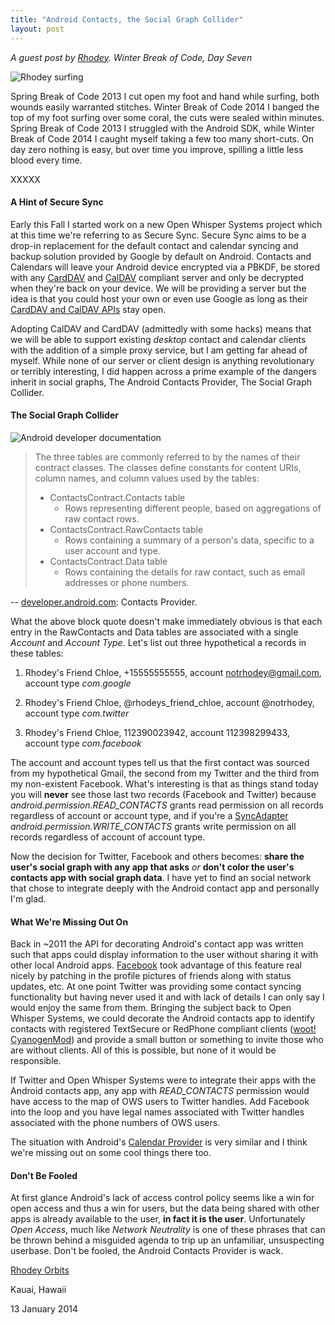 ```yaml
---
title: "Android Contacts, the Social Graph Collider"
layout: post
---
```


*A guest post by [Rhodey](https://twitter.com/notrhodey). Winter Break of Code, Day Seven*

<img src="/blog/images/wboc-rhodey-surfn.jpg" alt="Rhodey surfing" />

Spring Break of Code 2013 I cut open my foot and hand while surfing, both wounds
easily warranted stitches. Winter Break of Code 2014 I banged the top of my foot
surfing over some coral, the cuts were sealed within minutes. Spring Break of
Code 2013 I struggled with the Android SDK, while Winter Break of Code 2014 I
caught myself taking a few too many short-cuts. On day zero nothing is easy, but
over time you improve, spilling a little less blood every time.  

XXXXX

#### A Hint of Secure Sync

Early this Fall I started work on a new Open Whisper Systems project which at
this time we're referring to as Secure Sync. Secure Sync aims to be a drop-in
replacement for the default contact and calendar syncing and backup solution
provided by Google by default on Android. Contacts and Calendars will leave
your Android device encrypted via a PBKDF, be stored with any [CardDAV](https://en.wikipedia.org/wiki/CardDAV)
and [CalDAV](https://en.wikipedia.org/wiki/CalDAV) compliant server and only
be decrypted when they're back on your device. We will be providing a server
but the idea is that you could host your own or even use Google as long as
their [CardDAV and CalDAV APIs](https://developers.google.com/google-apps/calendar/caldav/v2/guide)
stay open.  

Adopting CalDAV and CardDAV (admittedly with some hacks) means that we will be
able to support existing *desktop* contact and calendar clients with the addition
of a simple proxy service, but I am getting far ahead of myself. While none of
our server or client design is anything revolutionary or terribly interesting, I
did happen across a prime example of the dangers inherit in social graphs, The
Android Contacts Provider, The Social Graph Collider.  

#### The Social Graph Collider

<img src="http://developer.android.com/images/providers/contacts_structure.png" alt="Android developer documentation"/>

>  The three tables are commonly referred to by the names of their contract classes. The classes define constants for content URIs, column names, and column values used by the tables:  
> - ContactsContract.Contacts table
>    - Rows representing different people, based on aggregations of raw contact rows. 
> - ContactsContract.RawContacts table
>     - Rows containing a summary of a person's data, specific to a user account and type. 
> - ContactsContract.Data table
>     - Rows containing the details for raw contact, such as email addresses or phone numbers.

-- [developer.android.com](http://developer.android.com/guide/topics/providers/contacts-provider.html): Contacts Provider.
  
What the above block quote doesn't make immediately obvious is that each entry
in the RawContacts and Data tables are associated with a single *Account* and
*Account Type*. Let's list out three hypothetical a records in these tables:  

1. Rhodey's Friend Chloe, +15555555555, account notrhodey@gmail.com, account type *com.google*

2. Rhodey's Friend Chloe, @rhodeys_friend_chloe, account @notrhodey, account type *com.twitter*

3. Rhodey's Friend Chloe, 112390023942, account 112398299433, account type *com.facebook*

The account and account types tell us that the first contact was sourced from
my hypothetical Gmail, the second from my Twitter and the third from my
non-existent Facebook. What's interesting is that as things stand today you
will **never** see those last two records (Facebook and Twitter) because
*android.permission.READ_CONTACTS* grants read permission on all records
regardless of account or account type, and if you're a [SyncAdapter](http://developer.android.com/training/sync-adapters/creating-sync-adapter.html)
*android.permission.WRITE_CONTACTS* grants write permission on all records
regardless of account of account type.  

Now the decision for Twitter, Facebook and others becomes: **share the user's
social graph with any app that asks** *or* **don't color the user's contacts app
with social graph data**. I have yet to find an social network that chose to
integrate deeply with the Android contact app and personally I'm glad.  

#### What We're Missing Out On

Back in ~2011 the API for decorating Android's contact app was written such
that apps could display information to the user without sharing it with
other local Android apps. [Facebook](http://www.engadget.com/2011/02/22/google-disables-contact-sync-in-facebook-for-android-only-nexus/)
took advantage of this feature real nicely by patching in the profile
pictures of friends along with status updates, etc. At one point Twitter
was providing some contact syncing functionality but having never used it
and with lack of details I can only say I would enjoy the same from them.
Bringing the subject back to Open Whisper Systems, we could decorate the
Android contacts app to identify contacts with registered TextSecure or
RedPhone compliant clients ([woot! CyanogenMod](https://whispersystems.org/blog/cyanogen-integration/))
and provide a small button or something to invite those who are without
clients. All of this is possible, but none of it would be responsible.  

If Twitter and Open Whisper Systems were to integrate their apps with the
Android contacts app, any app with *READ_CONTACTS* permission would have
access to the map of OWS users to Twitter handles. Add Facebook into the
loop and you have legal names associated with Twitter handles associated with
the phone numbers of OWS users.
  
The situation with Android's [Calendar Provider](https://developer.android.com/guide/topics/providers/calendar-provider.html)
is very similar and I think we're missing out on some cool things there
too.  

#### Don't Be Fooled

At first glance Android's lack of access control policy seems like a
win for open access and thus a win for users, but the data being
shared with other apps is already available to the user, **in fact it
is the user**. Unfortunately *Open Access*, much like *Network
Neutrality* is one of these phrases that can be thrown behind a misguided
agenda to trip up an unfamiliar, unsuspecting userbase. Don't be fooled,
the Android Contacts Provider is wack.

[Rhodey Orbits](https://twitter.com/notrhodey)

Kauai, Hawaii

13 January 2014
